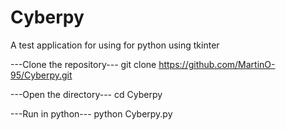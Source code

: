 # Cyberpy
A test application for using for python using tkinter

---Clone the repository---
git clone https://github.com/MartinO-95/Cyberpy.git

---Open the directory---
cd Cyberpy

---Run in python---
python Cyberpy.py
